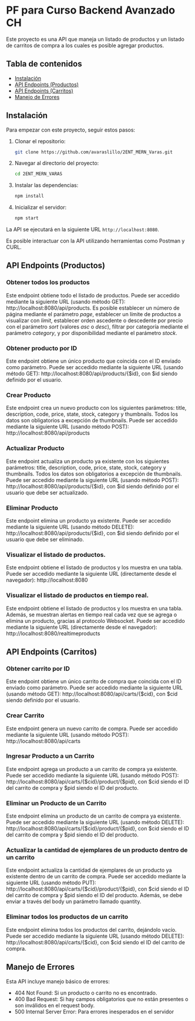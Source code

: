 # PF para Curso Backend Avanzado CH

Este proyecto es una API que maneja un listado de productos y un listado de carritos de compra a los cuales es posible agregar productos.

## Tabla de contenidos

- [Instalación](#instalacion)
- [API Endpoints (Productos)](#api-endpoints-productos)
- [API Endpoints (Carritos)](#api-endpoints-carritos)
- [Manejo de Errores](#manejo-de-errores)

## Instalación

Para empezar con este proyecto, seguir estos pasos:

1. Clonar el repositorio:

    ```bash
    git clone https://github.com/avaraslillo/2ENT_MERN_Varas.git
    ```

2. Navegar al directorio del proyecto:

    ```bash
    cd 2ENT_MERN_VARAS
    ```

3. Instalar las dependencias:

    ```bash
    npm install
    ```

5. Inicializar el servidor:

    ```bash
    npm start
    ```

La API se ejecutará en la siguiente URL `http://localhost:8080`.


Es posible interactuar con la API utilizando herramientas como Postman y CURL.

## API Endpoints (Productos)

### Obtener todos los productos

Este endpoint obtiene todo el listado de productos. Puede ser accedido mediante la siguiente URL (usando método GET): http://localhost:8080/api/products. Es posible establecer un número de página mediante el parámetro *page*, establecer un límite de productos a visualizar con *limit*, establecer orden ascedente o descedente por precio con el parámetro *sort* (valores *asc* o *desc*), filtrar por categoría mediante el parámetro *category*, y por disponibilidad mediante el parámetro *stock*.

### Obtener producto por ID

Este endpoint obtiene un único producto que coincida con el ID enviado como parámetro. Puede ser accedido mediante la siguiente URL (usando método GET): http://localhost:8080/api/products/{$id}, con $id siendo definido por el usuario.

### Crear Producto

Este endpoint crea un nuevo producto con los siguientes parámetros: title, description, code, price, state, stock, category y thumbnails. Todos los datos son obligatorios a excepción de thumbnails. Puede ser accedido mediante la siguiente URL (usando método POST): http://localhost:8080/api/products

### Actualizar Producto

Este endpoint actualiza un producto ya existente con los siguientes parámetros: title, description, code, price, state, stock, category y thumbnails. Todos los datos son obligatorios a excepción de thumbnails. Puede ser accedido mediante la siguiente URL (usando método POST): http://localhost:8080/api/products/{$id}, con $id siendo definido por el usuario que debe ser actualizado.

### Eliminar Producto

Este endpoint elimina un producto ya existente. Puede ser accedido mediante la siguiente URL (usando método DELETE): http://localhost:8080/api/products/{$id}, con $id siendo definido por el usuario que debe ser eliminado.

### Visualizar el listado de productos.

Este endpoint obtiene el listado de productos y los muestra en una tabla. Puede ser accedido mediante la siguiente URL (directamente desde el navegador): http://localhost:8080

### Visualizar el listado de productos en tiempo real.

Este endpoint obtiene el listado de productos y los muestra en una tabla. Además, se muestran alertas en tiempo real cada vez que se agrega o elimina un producto, gracias al protocolo Websocket. Puede ser accedido mediante la siguiente URL (directamente desde el navegador): http://localhost:8080/realtimeproducts

## API Endpoints (Carritos)

### Obtener carrito por ID

Este endpoint obtiene un único carrito de compra que coincida con el ID enviado como parámetro. Puede ser accedido mediante la siguiente URL (usando método GET): http://localhost:8080/api/carts/{$cid}, con $cid siendo definido por el usuario.

### Crear Carrito

Este endpoint genera un nuevo carrito de compra. Puede ser accedido mediante la siguiente URL (usando método POST): http://localhost:8080/api/carts

### Ingresar Producto a un Carrito

Este endpoint agrega un producto a un carrito de compra ya existente. Puede ser accedido mediante la siguiente URL (usando método POST): http://localhost:8080/api/carts/{$cid}/product/{$pid}, con $cid siendo el ID del carrito de compra y $pid siendo el ID del producto.

### Eliminar un Producto de un Carrito

Este endpoint elimina un producto de un carrito de compra ya existente. Puede ser accedido mediante la siguiente URL (usando método DELETE): http://localhost:8080/api/carts/{$cid}/product/{$pid}, con $cid siendo el ID del carrito de compra y $pid siendo el ID del producto.

### Actualizar la cantidad de ejemplares de un producto dentro de un carrito

Este endpoint actualiza la cantidad de ejemplares de un producto ya existente dentro de un carrito de compra. Puede ser accedido mediante la siguiente URL (usando método PUT): http://localhost:8080/api/carts/{$cid}/product/{$pid}, con $cid siendo el ID del carrito de compra y $pid siendo el ID del producto. Además, se debe enviar a través del body un parámetro llamado quantity.

### Eliminar todos los productos de un carrito

Este endpoint elimina todos los productos del carrito, dejándolo vacío. Puede ser accedido mediante la siguiente URL (usando método DELETE): http://localhost:8080/api/carts/{$cid}, con $cid siendo el ID del carrito de compra.


## Manejo de Errores

Esta API incluye manejo básico de errores:

- 404 Not Found: Si un producto o carrito no es encontrado.
- 400 Bad Request: Si hay campos obligatorios que no están presentes o son inválidos en el request body.
- 500 Internal Server Error: Para errores inesperados en el servidor
